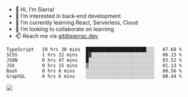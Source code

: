 - 👋 Hi, I’m Sierra!
- 👀 I’m interested in back-end development
- 🌱 I’m currently learning React, Serverless, Cloud
- 💞️ I’m looking to collaborate on learning
- 📫 Reach me via git@sierrac.dev

<!--START_SECTION:waka-->

```text
TypeScript   19 hrs 30 mins  ██████████████████████░░░   87.68 %
SCSS         1 hrs 22 mins   █▓░░░░░░░░░░░░░░░░░░░░░░░   06.15 %
JSON         0 hrs 47 mins   █░░░░░░░░░░░░░░░░░░░░░░░░   03.52 %
JSX          0 hrs 15 mins   ▒░░░░░░░░░░░░░░░░░░░░░░░░   01.13 %
Bash         0 hrs 8 mins    ░░░░░░░░░░░░░░░░░░░░░░░░░   00.56 %
GraphQL      0 hrs 6 mins    ░░░░░░░░░░░░░░░░░░░░░░░░░   00.44 %
```

<!--END_SECTION:waka-->


![](https://hit.yhype.me/github/profile?user_id=7351311)
